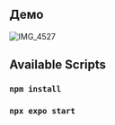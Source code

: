 ## Демо 

![IMG_4527](https://user-images.githubusercontent.com/112556583/223138761-0305513d-e1f3-41ed-b548-a9a7dd3efe55.gif)

## Available Scripts

### `npm install`

### `npx expo start`

